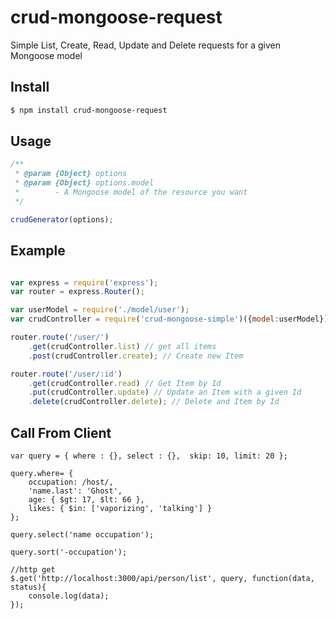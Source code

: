 crud-mongoose-request
============

Simple List, Create, Read, Update and Delete requests for a given Mongoose model

## Install

```bash
$ npm install crud-mongoose-request
```

## Usage

```js
/**
 * @param {Object} options
 * @param {Object} options.model
 *		  - A Mongoose model of the resource you want
 */

crudGenerator(options);
```

## Example

```js server

var express = require('express');
var router = express.Router();

var userModel = require('./model/user');
var crudController = require('crud-mongoose-simple')({model:userModel});

router.route('/user/')
    .get(crudController.list) // get all items
    .post(crudController.create); // Create new Item

router.route('/user/:id')
    .get(crudController.read) // Get Item by Id
    .put(crudController.update) // Update an Item with a given Id
    .delete(crudController.delete); // Delete and Item by Id

```



## Call From Client

```Get List
var query = { where : {}, select : {},  skip: 10, limit: 20 };

query.where= {
    occupation: /host/,
    'name.last': 'Ghost',
    age: { $gt: 17, $lt: 66 },
    likes: { $in: ['vaporizing', 'talking'] }
};

query.select('name occupation');

query.sort('-occupation');

//http get
$.get('http://localhost:3000/api/person/list', query, function(data, status){
    console.log(data);
});
```
